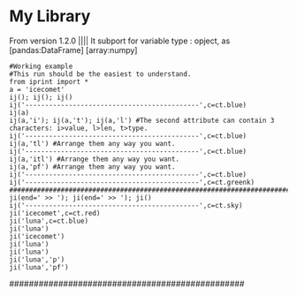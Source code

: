 # My Library
From version 1.2.0 |||| It subport for variable type : opject, as [pandas:DataFrame] [array:numpy]

    #Working example
    #This run should be the easiest to understand.
    from iprint import *
    a = 'icecomet'
    ij(); ij(); ij()
    ij('--------------------------------------------',c=ct.blue)
    ij(a)
    ij(a,'i'); ij(a,'t'); ij(a,'l') #The second attribute can contain 3 characters: i>value, l>len, t>type.
    ij('--------------------------------------------',c=ct.blue)
    ij(a,'tl') #Arrange them any way you want.
    ij('--------------------------------------------',c=ct.blue)
    ij(a,'itl') #Arrange them any way you want.
    ij(a,'pf') #Arrange them any way you want.
    ij('--------------------------------------------',c=ct.blue)
    ij('--------------------------------------------',c=ct.greenk)
    ######################################################################################
    ji(end=' >> '); ji(end=' >> '); ji()
    ij('--------------------------------------------',c=ct.sky)
    ji('icecomet',c=ct.red)
    ji('luna',c=ct.blue)
    ji('luna')
    ji('icecomet')
    ji('luna')
    ji('luna')
    ji('luna','p')
    ji('luna','pf')

################################################
